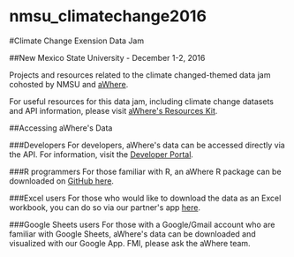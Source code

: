 # nmsu_climatechange2016

#Climate Change Exension Data Jam

##New Mexico State University - December 1-2, 2016

Projects and resources related to the climate changed-themed data jam cohosted by NMSU and [aWhere](http://www.awhere.com/).

For useful resources for this data jam, including climate change datasets and API information, please visit [aWhere's Resources Kit](http://developer.awhere.com/hack4farming).

##Accessing aWhere's Data

###Developers
For developers, aWhere's data can be accessed directly via the API.  For information, visit the [Developer Portal](http://developer.awhere.com/).

###R programmers
For those familiar with R, an aWhere R package can be downloaded on [GitHub here](https://github.com/aWhereAPI/aWhere-R-Library).

###Excel users
For those who would like to download the data as an Excel workbook, you can do so via our partner's app [here](https://aqueous-fjord-58270.herokuapp.com/).

###Google Sheets users
For those with a Google/Gmail account who are familiar with Google Sheets, aWhere's data can be downloaded and visualized with our Google App.  FMI, please ask the aWhere team.

